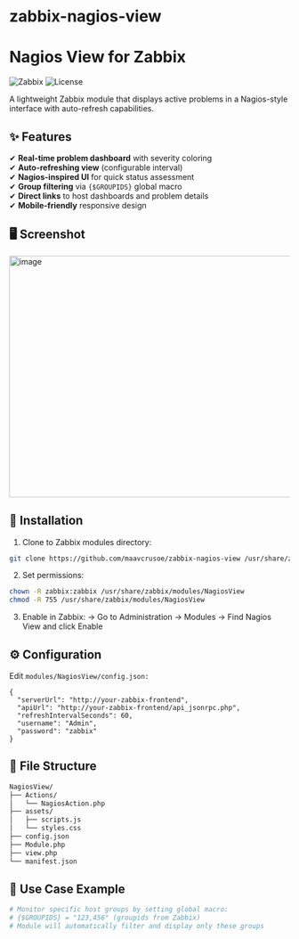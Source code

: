 # zabbix-nagios-view
# Nagios View for Zabbix

![Zabbix](https://img.shields.io/badge/Zabbix-7.2+-green.svg)
![License](https://img.shields.io/badge/License-GPLv2-blue.svg)

A lightweight Zabbix module that displays active problems in a Nagios-style interface with auto-refresh capabilities.

## ✨ Features

✔ **Real-time problem dashboard** with severity coloring  
✔ **Auto-refreshing view** (configurable interval)  
✔ **Nagios-inspired UI** for quick status assessment  
✔ **Group filtering** via `{$GROUPIDS}` global macro  
✔ **Direct links** to host dashboards and problem details  
✔ **Mobile-friendly** responsive design  

## 🖥 Screenshot
<img width="1574" height="434" alt="image" src="https://github.com/user-attachments/assets/71e690da-ef3e-4038-a927-9c2ae7da2064" />


## 🚀 Installation

1. Clone to Zabbix modules directory:
```bash
git clone https://github.com/maavcrusoe/zabbix-nagios-view /usr/share/zabbix/modules/NagiosView
```

2. Set permissions:
```bash
chown -R zabbix:zabbix /usr/share/zabbix/modules/NagiosView
chmod -R 755 /usr/share/zabbix/modules/NagiosView
```
3. Enable in Zabbix:
→ Go to Administration → Modules
→ Find Nagios View and click Enable

## ⚙ Configuration

Edit ```modules/NagiosView/config.json:```

```
{
  "serverUrl": "http://your-zabbix-frontend",
  "apiUrl": "http://your-zabbix-frontend/api_jsonrpc.php",
  "refreshIntervalSeconds": 60,
  "username": "Admin",
  "password": "zabbix"
}
```
## 📂 File Structure
```bash
NagiosView/
├── Actions/
│   └── NagiosAction.php
├── assets/
│   ├── scripts.js
│   └── styles.css
├── config.json
├── Module.php
├── view.php
└── manifest.json
```

## 🌟 Use Case Example
```bash
# Monitor specific host groups by setting global macro:
# {$GROUPIDS} = "123,456" (groupids from Zabbix)
# Module will automatically filter and display only these groups
```

